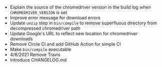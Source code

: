 - Explain the source of the chromedriver version in the build log when `CHROMEDRIVER_VERSION` is set
- Improve error message for download errors
- Update `unzip` step in `bin/compile` to remove superfluous directory from decompressed chromedriver path
- Update Google's URL to reflect new location for chromedriver downloads
- Remove Circle CI and add GitHub Action for simple CI
- Make `bin/compile` executable
- 4/6/2021 Remove Travis
- Introduce CHANGELOG.md
